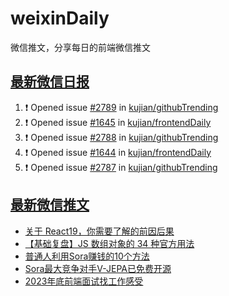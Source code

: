 # weixinDaily
微信推文，分享每日的前端微信推文

## [最新微信日报](https://github.com/kujian/weixinDaily/issues)

<!--START_SECTION:activity-->
1. ❗ Opened issue [#2789](https://github.com/kujian/githubTrending/issues/2789) in [kujian/githubTrending](https://github.com/kujian/githubTrending)
2. ❗ Opened issue [#1645](https://github.com/kujian/frontendDaily/issues/1645) in [kujian/frontendDaily](https://github.com/kujian/frontendDaily)
3. ❗ Opened issue [#2788](https://github.com/kujian/githubTrending/issues/2788) in [kujian/githubTrending](https://github.com/kujian/githubTrending)
4. ❗ Opened issue [#1644](https://github.com/kujian/frontendDaily/issues/1644) in [kujian/frontendDaily](https://github.com/kujian/frontendDaily)
5. ❗ Opened issue [#2787](https://github.com/kujian/githubTrending/issues/2787) in [kujian/githubTrending](https://github.com/kujian/githubTrending)
<!--END_SECTION:activity-->


## [最新微信推文](https://weixin.qdkfweb.cn/)

<!-- BLOG-POST-LIST:START -->
- [关于 React19，你需要了解的前因后果](https://weixin.qdkfweb.cn/40512.html)
- [【基础复盘】JS 数组对象的 34 种官方用法](https://weixin.qdkfweb.cn/40545.html)
- [普通人利用Sora赚钱的10个方法](https://weixin.qdkfweb.cn/40503.html)
- [Sora最大竞争对手V-JEPA已免费开源](https://weixin.qdkfweb.cn/40504.html)
- [2023年底前端面试找工作感受](https://weixin.qdkfweb.cn/40497.html)
<!-- BLOG-POST-LIST:END -->